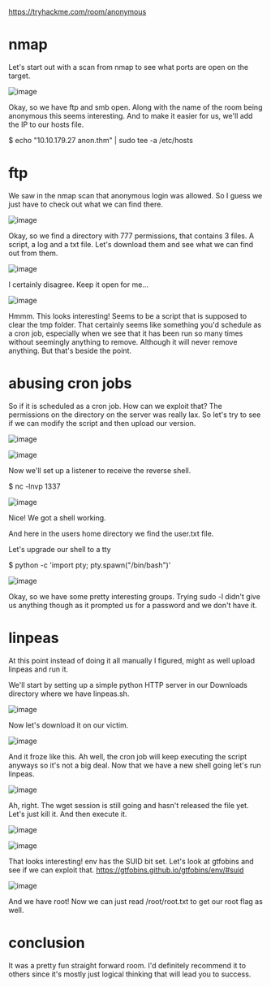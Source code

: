 https://tryhackme.com/room/anonymous

# nmap

Let's start out with a scan from nmap to see what ports are open on the target.

![image](Images/anon1.png)

Okay, so we have ftp and smb open. Along with the name of the room being anonymous this seems interesting. And to make it easier for us, we'll add the IP to our hosts file.

$ echo "10.10.179.27 anon.thm" | sudo tee -a /etc/hosts

# ftp

We saw in the nmap scan that anonymous login was allowed. So I guess we just have to check out what we can find there.

![image](Images/anon2.png)

Okay, so we find a directory with 777 permissions, that contains 3 files. A script, a log and a txt file. Let's download them and see what we can find out from them.

![image](Images/anon3.png)

I certainly disagree. Keep it open for me...

![image](Images/anon4.png)

Hmmm. This looks interesting! Seems to be a script that is supposed to clear the tmp folder. That certainly seems like something you'd schedule as a cron job, especially when we see that it has been run so many times without seemingly anything to remove. Although it will never remove anything. But that's beside the point.

# abusing cron jobs

So if it is scheduled as a cron job. How can we exploit that? The permissions on the directory on the server was really lax. So let's try to see if we can modify the script and then upload our version.

![image](Images/anon5.png)

![image](Images/anon6.png)

Now we'll set up a listener to receive the reverse shell.

$ nc -lnvp 1337

![image](Images/anon7.png)

Nice! We got a shell working. 

And here in the users home directory we find the user.txt file.

Let's upgrade our shell to a tty

$ python -c 'import pty; pty.spawn("/bin/bash")'

![image](Images/anon8.png)

Okay, so we have some pretty interesting groups. Trying sudo -l didn't give us anything though as it prompted us for a password and we don't have it.

# linpeas

At this point instead of doing it all manually I figured, might as well upload linpeas and run it.

We'll start by setting up a simple python HTTP server in our Downloads directory where we have linpeas.sh.

![image](Images/anon10.png)

Now let's download it on our victim.

![image](Images/anon11.png)

And it froze like this. Ah well, the cron job will keep executing the script anyways so it's not a big deal.
Now that we have a new shell going let's run linpeas.

![image](Images/anon13.png)

Ah, right. The wget session is still going and hasn't released the file yet. Let's just kill it. And then execute it.

![image](Images/anon14.png)

![image](Images/anon15.png)

That looks interesting! env has the SUID bit set. Let's look at gtfobins and see if we can exploit that.
https://gtfobins.github.io/gtfobins/env/#suid

![image](Images/anon16.png)

And we have root! Now we can just read /root/root.txt to get our root flag as well.

# conclusion

It was a pretty fun straight forward room. I'd definitely recommend it to others since it's mostly just logical thinking that will lead you to success.

